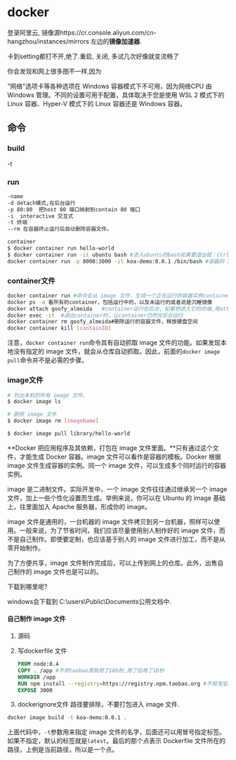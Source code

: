 # docker



登录阿里云, 镜像源https://cr.console.aliyun.com/cn-hangzhou/instances/mirrors 左边的**镜像加速器**. 



卡到setting都打不开,绝了.重启, 关闭, 多试几次好像就变流畅了

你会发现和网上很多图不一样,因为

"网络"选项卡等各种选项在 Windows 容器模式下不可用，因为网络CPU 由 Windows 管理。不同的设置可用于配置，具体取决于您是使用 WSL 2 模式下的 Linux 容器、Hyper-V 模式下的 Linux 容器还是 Windows 容器。

## 命令

### build  

-t  

### run

```bash
-name 
-d detach模式,在后台运行
-p 80:80  把host 80 端口映射到contain 80 端口
-i  interactive 交互式
-t 终端
--rm 在容器终止运行后自动删除容器文件。
```

```bash
container
$ docker container run hello-world
$ docker container run -it ubuntu bash #进入ubuntu的bash如果要退出就：Ctrl-D 或者exit
docker container run -p 8000:3000 -it koa-demo:0.0.1 /bin/bash #容器的 3000 端口映射到本机的 8000 端口。 这里可能要开一下防火墙, Node 进程运行在 Docker 容器的虚拟环境里面，进程接触到的文件系统和网络接口都是虚拟的，与本机的文件系统和网络接口是隔离的，因此需要定义容器与物理机的端口映射（map）。
```

### container文件

```bash
docker container run #命令会从 image 文件，生成一个正在运行的容器实例container。
docker ps -a 看所有的container，包括运行中的，以及未运行的或者说是沉睡镜像
docker attach goofy_almeida   #container运行在后台，如果想进入它的终端,用attach有一个缺点，那就是每次从container中退出到前台时，container也跟着退出了。
docker exec -it  #退出container时，让container仍然在后台运行
docker container rm goofy_almeida#删除运行的容器文件，释放硬盘空间
docker container kill [containID]
```

注意，`docker container run`命令具有自动抓取 image 文件的功能。如果发现本地没有指定的 image 文件，就会从仓库自动抓取。因此，前面的`docker image pull`命令并不是必需的步骤。



### image文件

```bash
# 列出本机的所有 image 文件。
$ docker image ls

# 删除 image 文件
$ docker image rm [imageName]

$ docker image pull library/hello-world
```

**Docker 把应用程序及其依赖，打包在 image 文件里面。**只有通过这个文件，才能生成 Docker 容器。image 文件可以看作是容器的模板。Docker 根据 image 文件生成容器的实例。同一个 image 文件，可以生成多个同时运行的容器实例。

image 是二进制文件。实际开发中，一个 image 文件往往通过继承另一个 image 文件，加上一些个性化设置而生成。举例来说，你可以在 Ubuntu 的 image 基础上，往里面加入 Apache 服务器，形成你的 image。

image 文件是通用的，一台机器的 image 文件拷贝到另一台机器，照样可以使用。一般来说，为了节省时间，我们应该尽量使用别人制作好的 image 文件，而不是自己制作。即使要定制，也应该基于别人的 image 文件进行加工，而不是从零开始制作。

为了方便共享，image 文件制作完成后，可以上传到网上的仓库。此外，出售自己制作的 image 文件也是可以的。

下载到哪里呢?

windows会下载到 C:\users\Public\Documents公用文档中.

#### 自己制作 image 文件

1. 源码

2. 写dockerfile 文件 

   ```dockerfile
   FROM node:8.4
   COPY . /app #不用taobao源我用了180秒,用了后用了10秒
   WORKDIR /app
   RUN npm install --registry=https://registry.npm.taobao.org #不用淘宝源就会npm链接不上 ,用了淘宝源后用了30秒
   EXPOSE 3000
   ```

3.  dockerignore文件 路径要排除，不要打包进入 image 文件.

```bash
docker image build -t koa-demo:0.0.1 .
```

上面代码中，`-t`参数用来指定 image 文件的名字，后面还可以用冒号指定标签。如果不指定，默认的标签就是`latest`。最后的那个点表示 Dockerfile 文件所在的路径，上例是当前路径，所以是一个点。